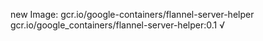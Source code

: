 new Image: gcr.io/google-containers/flannel-server-helper
gcr.io/google_containers/flannel-server-helper:0.1 √

